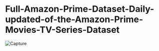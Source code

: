 # Full-Amazon-Prime-Dataset-Daily-updated-of-the-Amazon-Prime-Movies-TV-Series-Dataset



![Capture](https://github.com/user-attachments/assets/10d72f5a-7fc3-4cad-9e0b-45042cf900cd)
